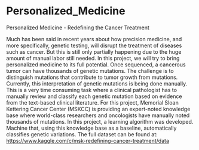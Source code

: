 # Personalized_Medicine
Personalized Medicine - Redefining the Cancer Treatment

Much has been said in recent years about how precision medicine, and more specifically, genetic testing, will disrupt the treatment of diseases such as cancer.
But this is still only partially happening due to the huge amount of manual labor still needed. In this project, we will try to bring personalized medicine to its full potential.
Once sequenced, a cancerous tumor can have thousands of genetic mutations. The challenge is to distinguish mutations that contribute to tumor growth from mutations.
Currently, this interpretation of genetic mutations is being done manually. This is a very time consuming task where a clinical pathologist has to manually review and classify each genetic mutation based on evidence from the text-based clinical literature.
For this project, Memorial Sloan Kettering Cancer Center (MSKCC) is providing an expert-noted knowledge base where world-class researchers and oncologists have manually noted thousands of mutations.
In this project, a learning algorithm was developed.
Machine that, using this knowledge base as a baseline, automatically classifies genetic variations.
The full dataset can be found at:
https://www.kaggle.com/c/msk-redefining-cancer-treatment/data
